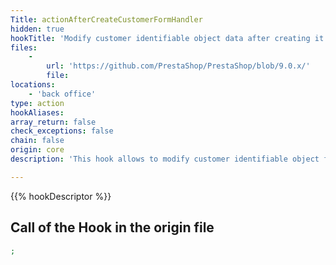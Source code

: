 ```yaml
---
Title: actionAfterCreateCustomerFormHandler
hidden: true
hookTitle: 'Modify customer identifiable object data after creating it'
files:
    -
        url: 'https://github.com/PrestaShop/PrestaShop/blob/9.0.x/'
        file: 
locations:
    - 'back office'
type: action
hookAliases: 
array_return: false
check_exceptions: false
chain: false
origin: core
description: 'This hook allows to modify customer identifiable object forms data after it was created'

---
```


{{% hookDescriptor %}}

## Call of the Hook in the origin file

```php
;
```
